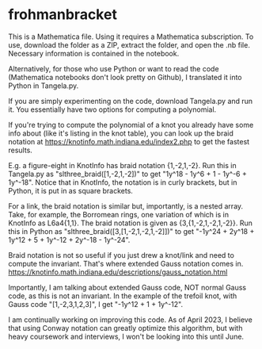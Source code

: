 # frohmanbracket

This is a Mathematica file. Using it requires a Mathematica subscription. To use, download the folder as a ZIP, extract the folder, and open the .nb file. Necessary information is contained in the notebook.

Alternatively, for those who use Python or want to read the code (Mathematica notebooks don't look pretty on Github), I translated it into Python in Tangela.py.

If you are simply experimenting on the code, download Tangela.py and run it. You essentially have two options for computing a polynomial.

If you're trying to compute the polynomial of a knot you already have some info about (like it's listing in the knot table), you can look
up the braid notation at https://knotinfo.math.indiana.edu/index2.php to get the fastest results.

E.g. a figure-eight in KnotInfo has braid notation {1,-2,1,-2}. Run this in Tangela.py as "slthree_braid([1,-2,1,-2])" to get "1y^18 - 1y^6 + 1 - 1y^-6 + 1y^-18". Notice that in KnotInfo, the notation is in curly brackets, but in Python, it is put in as square brackets.

For a link, the braid notation is similar but, importantly, is a nested array. Take, for example, the Borromean rings, one variation of which is in KnotInfo as L6a4{1,1}. The braid notation is given as {3,{1,-2,1,-2,1,-2}}. Run this in Python as "slthree_braid([3,[1,-2,1,-2,1,-2]])" to get "-1y^24 + 2y^18 + 1y^12 + 5 + 1y^-12 + 2y^-18 - 1y^-24".


Braid notation is not so useful if you just drew a knot/link and need to compute the invariant. That's where extended Gauss notation comes in. https://knotinfo.math.indiana.edu/descriptions/gauss_notation.html

Importantly, I am talking about extended Gauss code, NOT normal Gauss code, as this is not an invariant. In the example of the trefoil knot, with Gauss code "[1,-2,3,1,2,3]", I get "-1y^12 + 1 + 1y^-12".

I am continually working on improving this code. As of April 2023, I believe that using Conway notation can greatly optimize this algorithm, but with heavy coursework and interviews, I won't be looking into this until June.
